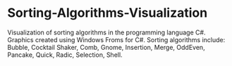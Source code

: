 # Sorting-Algorithms-Visualization
Visualization of sorting algorithms in the programming language C#.
Graphics created using Windows Froms for C#.
Sorting algorithms include: Bubble, Cocktail Shaker, Comb, Gnome, Insertion, Merge, OddEven, Pancake, Quick, Radic, Selection, Shell.
